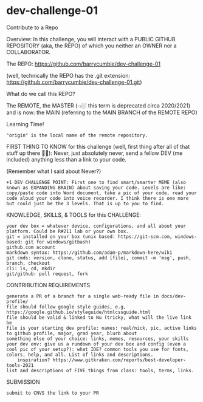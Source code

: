 # dev-challenge-01

Contribute to a Repo

Overview: In this challenge, you will interact with a PUBLIC GITHUB REPOSITORY (aka, the REPO) of which you neither an OWNER nor a COLLABORATOR.

The REPO: https://github.com/barrycumbie/dev-challenge-01

(well, technically the REPO has the .git extension: https://github.com/barrycumbie/dev-challenge-01.git)

What do we call this REPO?

The REMOTE, the MASTER (👈🏼 this term is deprecated circa 2020/2021) and is now: the MAIN (referring to the MAIN BRANCH of the REMOTE REPO)

Learning Time!

    "origin" is the local name of the remote repository.

FIRST THING TO KNOW for this challenge (well, first thing after all of that stuff up there ☝🏼): Never, just absolutely never, send a fellow DEV (me included) anything less than a link to your code.

(Remember what I said about Never?)

    +1 DEV CHALLENGE POINT: First one to find smart/smarter MEME (also known as EXPANDING BRAIN) about saving your code. Levels are like: copy/paste code into Word document, take a pic of your code, read your code aloud your code into voice recorder. I think there is one more but could just be the 3 levels. That is up to you to find.

KNOWLEDGE, SKILLS, & TOOLS for this CHALLENGE:

    your dev box = whatever device, configurations, and all about your platform. Could be R#211 lab or your own box.
    git = installed on your box (unix based: https://git-scm.com, windows-based: git for windows/gitbash)
    github.com account
    markdown syntax: https://github.com/adam-p/markdown-here/wiki
    git cmds: version, clone, status, add [file], commit -m 'msg', push, branch, checkout
    cli: ls, cd, mkdir
    git/github: pull request, fork

CONTRIBUTION REQUIREMENTS

    generate a PR of a branch for a single web-ready file in docs/dev-profile/
    file should follow google style guides, e.g, https://google.github.io/styleguide/htmlcssguide.html
    file should be valid & linked to Nu (tricky, what will the live link be
    file is your starting dev profile: names: real/nick, pic, active links to github profile, major, grad year, blurb about
    something else of your choice: links, memes, resources, your skills
    your dev env: give us a rundown of your dev box and config (even a cool pic of your setup?): what IDE? common tools you use for fonts, colors, help, and all. List of links and descriptions.
        inspiration? https://www.gitkraken.com/reports/best-developer-tools-2021
    list and descriptions of FIVE things from class: tools, terms, links.

SUBMISSION

    submit to CNVS the link to your PR